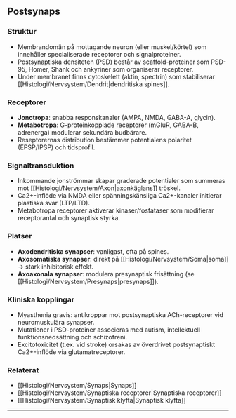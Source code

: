 ## Postsynaps

### Struktur
- Membrandomän på mottagande neuron (eller muskel/körtel) som innehåller specialiserade receptorer och signalproteiner.  
- Postsynaptiska densiteten (PSD) består av scaffold-proteiner som PSD-95, Homer, Shank och ankyriner som organiserar receptorer.  
- Under membranet finns cytoskelett (aktin, spectrin) som stabiliserar [[Histologi/Nervsystem/Dendrit|dendritiska spines]].

### Receptorer
- **Jonotropa**: snabba responskanaler (AMPA, NMDA, GABA-A, glycin).  
- **Metabotropa**: G-proteinkopplade receptorer (mGluR, GABA-B, adrenerga) modulerar sekundära budbärare.  
- Reseptorernas distribution bestämmer potentialens polaritet (EPSP/IPSP) och tidsprofil.

### Signaltransduktion
- Inkommande jonströmmar skapar graderade potentialer som summeras mot [[Histologi/Nervsystem/Axon|axonkäglans]] tröskel.  
- Ca2+-inflöde via NMDA eller spänningskänsliga Ca2+-kanaler initierar plastiska svar (LTP/LTD).  
- Metabotropa receptorer aktiverar kinaser/fosfataser som modifierar receptorantal och synaptisk styrka.

### Platser
- **Axodendritiska synapser**: vanligast, ofta på spines.  
- **Axosomatiska synapser**: direkt på [[Histologi/Nervsystem/Soma|soma]] → stark inhibitorisk effekt.  
- **Axoaxonala synapser**: modulera presynaptisk frisättning (se [[Histologi/Nervsystem/Presynaps|presynaps]]).

### Kliniska kopplingar
- Myasthenia gravis: antikroppar mot postsynaptiska ACh-receptorer vid neuromuskulära synapser.  
- Mutationer i PSD-proteiner associeras med autism, intellektuell funktionsnedsättning och schizofreni.  
- Excitotoxicitet (t.ex. vid stroke) orsakas av överdrivet postsynaptiskt Ca2+-inflöde via glutamatreceptorer.

### Relaterat
- [[Histologi/Nervsystem/Synaps|Synaps]]  
- [[Histologi/Nervsystem/Synaptiska receptorer|Synaptiska receptorer]]  
- [[Histologi/Nervsystem/Synaptisk klyfta|Synaptisk klyfta]]  

---
